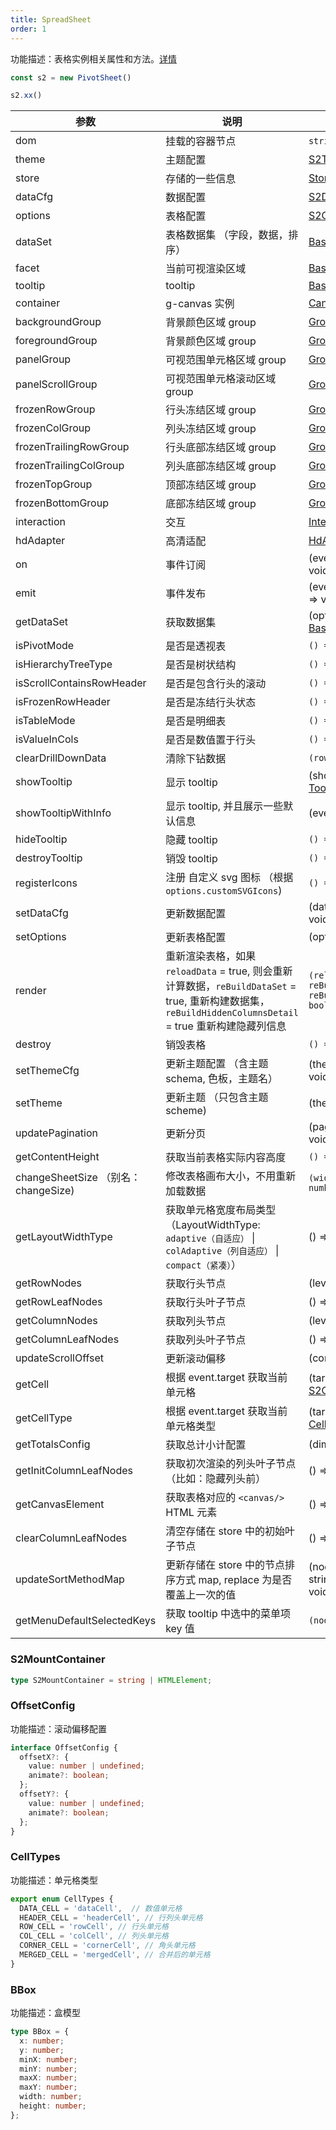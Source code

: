 ```yaml
---
title: SpreadSheet
order: 1
---
```


功能描述：表格实例相关属性和方法。[详情](https://github.com/antvis/S2/blob/master/packages/s2-core/src/sheet-type/spread-sheet.ts)

```ts
const s2 = new PivotSheet()

s2.xx()
```

| 参数 | 说明 | 类型 |
| --- | --- | --- |
| dom | 挂载的容器节点 | `string` \| `HTMLElement` |
| theme | 主题配置 | [S2Theme](/zh/docs/api/general/S2Theme) |
| store | 存储的一些信息 | [Store](/zh/docs/api/basic-class/store) |
| dataCfg | 数据配置 | [S2DataConfig](/zh/docs/api/general/S2DataConfig) |
| options | 表格配置 | [S2Options](/zh/docs/api/general/S2Options) |
| dataSet | 表格数据集 （字段，数据，排序） | [BaseDataSet](/zh/docs/api/basic-class/base-data-set) |
| facet | 当前可视渲染区域 | [BaseFacet](/zh/docs/api/basic-class/base-facet) |
| tooltip | tooltip | [BaseTooltip](/zh/docs/api/basic-class/base-tooltip) |
| container | g-canvas 实例 | [Canvas](https://g.antv.vision/zh/docs/api/canvas) |
| backgroundGroup | 背景颜色区域 group | [Group](https://g.antv.vision/zh/docs/api/group) |
| foregroundGroup | 背景颜色区域 group |  [Group](https://g.antv.vision/zh/docs/api/group) |
| panelGroup | 可视范围单元格区域 group |  [Group](https://g.antv.vision/zh/docs/api/group) |
| panelScrollGroup | 可视范围单元格滚动区域 group |  [Group](https://g.antv.vision/zh/docs/api/group) |
| frozenRowGroup | 行头冻结区域 group |  [Group](https://g.antv.vision/zh/docs/api/group) |
| frozenColGroup | 列头冻结区域 group |  [Group](https://g.antv.vision/zh/docs/api/group) |
| frozenTrailingRowGroup | 行头底部冻结区域 group |  [Group](https://g.antv.vision/zh/docs/api/group) |
| frozenTrailingColGroup | 列头底部冻结区域 group |  [Group](https://g.antv.vision/zh/docs/api/group) |
| frozenTopGroup | 顶部冻结区域 group |  [Group](https://g.antv.vision/zh/docs/api/group) |
| frozenBottomGroup | 底部冻结区域 group |  [Group](https://g.antv.vision/zh/docs/api/group) |
| interaction | 交互 |  [Interaction](/zh/docs/api/basic-class/interaction) |
| hdAdapter | 高清适配 | [HdAdapter](https://github.com/antvis/S2/blob/master/packages/s2-core/src/ui/hd-adapter/index.ts) |
| on | 事件订阅 | (event: [S2Event](/zh/docs/manual/advanced/interaction/basic), listener: () => void) => void |
| emit | 事件发布 | (event: [S2Event](/zh/docs/manual/advanced/interaction/basic), ...args: any[]) => void |
| getDataSet | 获取数据集 | (options: [S2Options](/zh/docs/api/general/S2Options)) => [BaseDataSet](/zh/docs/api/basic-class/base-data-set) |
| isPivotMode | 是否是透视表 | `() => boolean` |
| isHierarchyTreeType | 是否是树状结构 | `() => boolean` |
| isScrollContainsRowHeader | 是否是包含行头的滚动 | `() => boolean` |
| isFrozenRowHeader | 是否是冻结行头状态 | `() => boolean` |
| isTableMode | 是否是明细表 | `() => boolean` |
| isValueInCols | 是否是数值置于行头 | `() => boolean` |
| clearDrillDownData | 清除下钻数据 | `(rowNodeId?: string) => void` |
| showTooltip | 显示 tooltip | (showOptions: [TooltipShowOptions](/zh/docs/api/common/custom-tooltip)) => void |
| showTooltipWithInfo |  显示 tooltip, 并且展示一些默认信息 | (event: `CanvasEvent | MouseEvent`, data: [TooltipData[]](/zh/docs/api/common/custom-tooltip), options?: [TooltipOptions](/zh/docs/api/common/custom-tooltip)) => void |
| hideTooltip | 隐藏 tooltip | `() => void` |
| destroyTooltip | 销毁 tooltip | `() => void` |
| registerIcons | 注册 自定义 svg 图标 （根据 `options.customSVGIcons`) | `() => void` |
| setDataCfg | 更新数据配置 | (dataCfg: [S2DataConfig](/zh/docs/api/general/S2DataConfig) ) => void |
| setOptions | 更新表格配置 | (options: [S2Options](/zh/docs/api/general/S2Options)) => void |
| render | 重新渲染表格，如果 `reloadData` = true, 则会重新计算数据，`reBuildDataSet` = true, 重新构建数据集，`reBuildHiddenColumnsDetail` = true 重新构建隐藏列信息 | `(reloadData?: boolean, { reBuildDataSet?: boolean; reBuildHiddenColumnsDetail?: boolean }) => void` |
| destroy | 销毁表格 | `() => void` |
| setThemeCfg | 更新主题配置 （含主题 schema, 色板，主题名） | (themeCfg: [ThemeCfg](/zh/docs/api/general/S2Theme/#themecfg)) => void |
| setTheme | 更新主题 （只包含主题 scheme) | (theme: [S2Theme](/zh/docs/api/general/S2Theme/#s2theme)) => void |
| updatePagination | 更新分页 | (pagination: [Pagination](/zh/docs/api/general/S2Options#pagination)) => void |
| getContentHeight | 获取当前表格实际内容高度 | `() => number` |
| changeSheetSize （别名：changeSize) | 修改表格画布大小，不用重新加载数据 | `(width?: number, height?: number) => void` |
| getLayoutWidthType | 获取单元格宽度布局类型（LayoutWidthType: `adaptive（自适应）` \| `colAdaptive（列自适应）` \| `compact（紧凑）`） | () => `LayoutWidthType`|
| getRowNodes | 获取行头节点 | (level: number) => [Node[]](/zh/docs/api/basic-class/node/) |
| getRowLeafNodes | 获取行头叶子节点 | () => [Node[]](/zh/docs/api/basic-class/node/) |
| getColumnNodes | 获取列头节点 | (level: number) => [Node[]](/zh/docs/api/basic-class/node/) |
| getColumnLeafNodes | 获取列头叶子节点 | () => [Node[]](/zh/docs/api/basic-class/node/) |
| updateScrollOffset | 更新滚动偏移 | (config: [OffsetConfig](#offsetconfig)) => void |
| getCell | 根据 event.target 获取当前 单元格 | (target: [EventTarget](https://developer.mozilla.org/zh-CN/docs/Web/API/Event/target)) => [S2CellType](/zh/docs/api/basic-class/base-cell#s2celltype) |
| getCellType | 根据 event.target 获取当前 单元格类型 | (target: [EventTarget](https://developer.mozilla.org/zh-CN/docs/Web/API/Event/target)) => [CellTypes](/zh/docs/api/basic-class/base-cell#celltypes) |
| getTotalsConfig | 获取总计小计配置 | (dimension: string) => [Total](/zh/docs/api/general/S2Options#totals) |
| getInitColumnLeafNodes | 获取初次渲染的列头叶子节点 （比如：隐藏列头前） | () => [Node[]](/zh/docs/api/basic-class/node/) |
| getCanvasElement | 获取表格对应的 `<canvas/>` HTML 元素 | () => [HTMLCanvasElement](https://developer.mozilla.org/zh-CN/docs/Web/API/HTMLCanvasElement) |
| clearColumnLeafNodes | 清空存储在 store 中的初始叶子节点 | () => void |
| updateSortMethodMap | 更新存储在 store 中的节点排序方式 map, replace 为是否覆盖上一次的值 | (nodeId: string, sortMethod: string, replace?: boolean) => void |
| getMenuDefaultSelectedKeys | 获取 tooltip 中选中的菜单项 key 值 | `(nodeId: string) => string[]` |

### S2MountContainer

```ts
type S2MountContainer = string | HTMLElement;
```

### OffsetConfig

功能描述：滚动偏移配置

```ts
interface OffsetConfig {
  offsetX?: {
    value: number | undefined;
    animate?: boolean;
  };
  offsetY?: {
    value: number | undefined;
    animate?: boolean;
  };
}
```

### CellTypes

功能描述：单元格类型

```ts
export enum CellTypes {
  DATA_CELL = 'dataCell',  // 数值单元格
  HEADER_CELL = 'headerCell', // 行列头单元格
  ROW_CELL = 'rowCell', // 行头单元格
  COL_CELL = 'colCell', // 列头单元格
  CORNER_CELL = 'cornerCell', // 角头单元格
  MERGED_CELL = 'mergedCell', // 合并后的单元格
}
```

### BBox

功能描述：盒模型

```ts
type BBox = {
  x: number;
  y: number;
  minX: number;
  minY: number;
  maxX: number;
  maxY: number;
  width: number;
  height: number;
};
```
